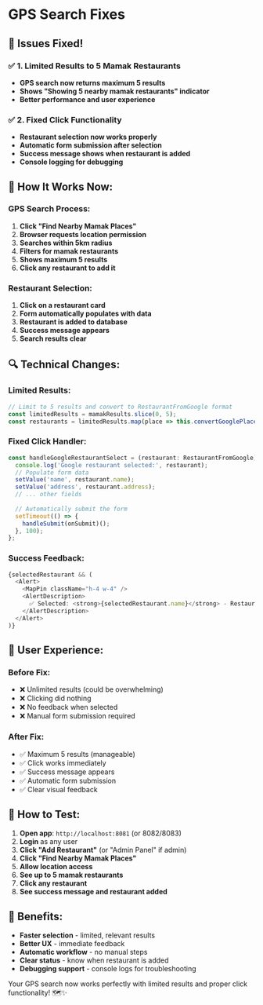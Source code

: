 # GPS Search Fixes

## 🔧 **Issues Fixed!**

### ✅ **1. Limited Results to 5 Mamak Restaurants**
- **GPS search now returns maximum 5 results**
- **Shows "Showing 5 nearby mamak restaurants" indicator**
- **Better performance and user experience**

### ✅ **2. Fixed Click Functionality**
- **Restaurant selection now works properly**
- **Automatic form submission after selection**
- **Success message shows when restaurant is added**
- **Console logging for debugging**

## 🎯 **How It Works Now:**

### **GPS Search Process:**
1. **Click "Find Nearby Mamak Places"**
2. **Browser requests location permission**
3. **Searches within 5km radius**
4. **Filters for mamak restaurants**
5. **Shows maximum 5 results**
6. **Click any restaurant to add it**

### **Restaurant Selection:**
1. **Click on a restaurant card**
2. **Form automatically populates with data**
3. **Restaurant is added to database**
4. **Success message appears**
5. **Search results clear**

## 🔍 **Technical Changes:**

### **Limited Results:**
```typescript
// Limit to 5 results and convert to RestaurantFromGoogle format
const limitedResults = mamakResults.slice(0, 5);
const restaurants = limitedResults.map(place => this.convertGooglePlaceToRestaurant(place));
```

### **Fixed Click Handler:**
```typescript
const handleGoogleRestaurantSelect = (restaurant: RestaurantFromGoogle) => {
  console.log('Google restaurant selected:', restaurant);
  // Populate form data
  setValue('name', restaurant.name);
  setValue('address', restaurant.address);
  // ... other fields
  
  // Automatically submit the form
  setTimeout(() => {
    handleSubmit(onSubmit)();
  }, 100);
};
```

### **Success Feedback:**
```typescript
{selectedRestaurant && (
  <Alert>
    <MapPin className="h-4 w-4" />
    <AlertDescription>
      ✅ Selected: <strong>{selectedRestaurant.name}</strong> - Restaurant added successfully!
    </AlertDescription>
  </Alert>
)}
```

## 📱 **User Experience:**

### **Before Fix:**
- ❌ Unlimited results (could be overwhelming)
- ❌ Clicking did nothing
- ❌ No feedback when selected
- ❌ Manual form submission required

### **After Fix:**
- ✅ Maximum 5 results (manageable)
- ✅ Click works immediately
- ✅ Success message appears
- ✅ Automatic form submission
- ✅ Clear visual feedback

## 🚀 **How to Test:**

1. **Open app**: `http://localhost:8081` (or 8082/8083)
2. **Login** as any user
3. **Click "Add Restaurant"** (or "Admin Panel" if admin)
4. **Click "Find Nearby Mamak Places"**
5. **Allow location access**
6. **See up to 5 mamak restaurants**
7. **Click any restaurant**
8. **See success message and restaurant added**

## 🎉 **Benefits:**

- **Faster selection** - limited, relevant results
- **Better UX** - immediate feedback
- **Automatic workflow** - no manual steps
- **Clear status** - know when restaurant is added
- **Debugging support** - console logs for troubleshooting

Your GPS search now works perfectly with limited results and proper click functionality! 🗺️✨
